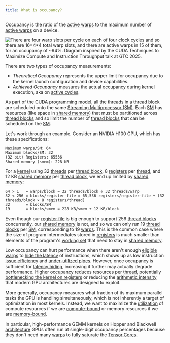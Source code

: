 ```yaml
---
title: What is occupancy?
---
```


Occupancy is the ratio of the
[active warps](/gpu-glossary/perf/warp-execution-state) to the maximum number of
[active warps](/gpu-glossary/perf/warp-execution-state) on a device.

![There are four warp slots per cycle on each of four clock cycles and so there are 16=4*4 total warp slots, and there are active warps in 15 of them, for an occupancy of ~94%. Diagram inspired by the [*CUDA Techniques to Maximize Compute and Instruction Throughput*](https://www.nvidia.com/en-us/on-demand/session/gtc25-s72685/) talk at GTC 2025.](themed-image://cycles.svg)

There are two types of occupancy measurements:

- _Theoretical Occupancy_ represents the upper limit for occupancy due to the
  kernel launch configuration and device capabilities.
- _Achieved Occupancy_ measures the actual occupancy during
  [kernel](/gpu-glossary/device-software/kernel) execution, aka on
  [active cycles](/gpu-glossary/perf/active-cycles).

As part of the
[CUDA programming model](/gpu-glossary/device-software/cuda-programming-model),
all the [threads](/gpu-glossary/device-software/thread) in a
[thread block](/gpu-glossary/device-software/thread-block) are scheduled onto
the same
[Streaming Multiprocessor (SM)](/gpu-glossary/device-hardware/streaming-multiprocessor).
Each [SM](/gpu-glossary/device-hardware/streaming-multiprocessor) has resources
(like space in [shared memory](/gpu-glossary/device-software/shared-memory))
that must be partitioned across
[thread blocks](/gpu-glossary/device-software/thread-block) and so limit the
number of [thread blocks](/gpu-glossary/device-software/thread-block) that can
be scheduled on the
[SM](/gpu-glossary/device-hardware/streaming-multiprocessor).

Let's work through an example. Consider an NVIDIA H100 GPU, which has these
specifications:

```
Maximum warps/SM: 64
Maximum blocks/SM: 32
(32 bit) Registers: 65536
Shared memory (smem): 228 KB
```

For a [kernel](/gpu-glossary/device-software/kernel) using 32
[threads](/gpu-glossary/device-software/thread) per
[thread block](/gpu-glossary/device-software/thread-block), 8
[registers](/gpu-glossary/device-software/registers) per
[thread](/gpu-glossary/device-software/thread), and 12 KB
[shared memory](/gpu-glossary/device-software/shared-memory) per
[thread block](/gpu-glossary/device-software/thread-block), we end up limited by
[shared memory](/gpu-glossary/device-software/shared-memory):

```
64 > 1   = warps/block = 32 threads/block ÷ 32 threads/warp
32 < 256 = blocks/register-file = 65,536 registers/register-file ÷ (32 threads/block × 8 registers/thread)
32       = blocks/SM
19       = blocks/smem = 228 KB/smem ÷ 12 KB/block
```

Even though our [register file](/gpu-glossary/device-hardware/register-file) is
big enough to support 256
[thread blocks](/gpu-glossary/device-software/thread-block) concurrently, our
[shared memory](/gpu-glossary/device-software/shared-memory) is not, and so we
can only run 19 [thread blocks](/gpu-glossary/device-software/thread-block) per
[SM](/gpu-glossary/device-hardware/streaming-multiprocessor), corresponding to
19 [warps](/gpu-glossary/device-software/warp). This is the common case where
the size of program intermediates stored in
[registers](/gpu-glossary/device-software/registers) is much smaller than
elements of the program's
[working set](https://en.wikipedia.org/wiki/Working_set) that need to stay in
[shared memory](/gpu-glossary/device-software/shared-memory).

Low occupancy can hurt performance when there aren't enough
[eligible warps](/gpu-glossary/perf/warp-execution-state) to
[hide the latency](/gpu-glossary/perf/latency-hiding) of instructions, which
shows up as low instruction
[issue efficiency](/gpu-glossary/perf/issue-efficiency) and
[under-utilized pipes](/gpu-glossary/perf/pipe-utilization). However, once
occupancy is sufficient for [latency hiding](/gpu-glossary/perf/latency-hiding),
increasing it further may actually degrade performance. Higher occupancy reduces
resources per [thread](/gpu-glossary/device-software/thread), potentially
[bottlenecking the kernel on registers](/gpu-glossary/perf/register-pressure) or
reducing the [arithmetic intensity](/gpu-glossary/perf/arithmetic-intensity)
that modern GPU architectures are designed to exploit.

More generally, occupancy measures what fraction of its maximum parallel tasks
the GPU is handling simultaneously, which is not inherently a target of
optimization in most kernels. Instead, we want to maximize the
[utilization](/gpu-glossary/perf/pipe-utilization) of compute resources if we
are [compute-bound](/gpu-glossary/perf/compute-bound) or memory resources if we
are [memory-bound](/gpu-glossary/perf/memory-bound).

In particular, high-performance GEMM kernels on Hopper and Blackwell
[architecture](/gpu-glossary/device-hardware/streaming-multiprocessor-architecture)
GPUs often run at single-digit occupancy percentages because they don't need
many [warps](/gpu-glossary/device-software/warp) to fully saturate the
[Tensor Cores](/gpu-glossary/device-hardware/tensor-core).
